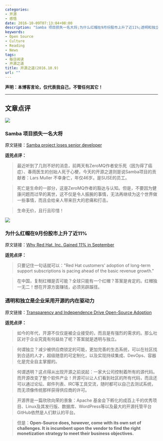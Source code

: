 ```yaml
---
categories:
- 开源
- 感悟
date: 2016-10-09T07:13:04+08:00
description: "Samba 项目损失一名大将;为什么红帽在9月份股市上升了近11%;透明和独立是企业采用开源的内在驱动力"
keywords:
- Open Source
- Culture
- Reading
- News
tags:
- 每日阅读
- 开源之道
title: 开源之道(2016.10.9)
url: ""
---
```


**声明：本博客言论，仅代表我自己，不管任何其它！**

---

## 文章点评

![](http://4.bp.blogspot.com/-jQE8I1RMbKQ/VOxakIAKyyI/AAAAAAAAh9U/1jpbugJ6eb8/s1600/samba-windows-linux-server.png)

### Samba 项目损失一名大将

原文链接：[Samba project loses senior developer](http://www.itwire.com/open-source/75152-samba-project-loses-senior-developer.html)

**适兕点评：**

> 最近听到了几则不好的消息，前两天有ZeroMQ作者安乐死（因为得了癌症）、春雨医生的创始人死于心梗，今天的开源之道则是说Samba项目的贡献者：Lars Muller 不幸身亡，年仅46岁。是SUSE的员工。

> 死亡是生命的一部分，这是ZeroMQ作者的豁达与认知。但是，不要因为健康问题而过早的离世，这不仅是令人振腕的事情，无法再继续为这个世界做一些事情，而且会给亲人带来巨大的悲痛和打击。

> 生命无价，且行且珍惜！

![](https://g.foolcdn.com/editorial/images/230908/linux-penguin-cash_large.jpg)

### 为什么红帽在9月份股市上升了近11%

原文链接：[Why Red Hat, Inc. Gained 11% in September](http://www.fool.com/investing/2016/10/07/why-red-hat-inc-gained-11-in-september.aspx)

**适兕点评：**

> 只要记住一句话就可以："Red Hat customers' adoption of long-term support subscriptions is pacing ahead of the basic revenue growth."

> 在中国，复制红帽是否可能？全球只能有一个红帽？答案是肯定的。红帽独一无二！想在开源方面赚钱，必须另辟蹊径。

### 透明和独立是企业采用开源的内在驱动力

原文链接：[Transparency and Independence Drive Open-Source Adoption](http://data-informed.com/transparency-and-independence-drive-open-source-adoption/)

**适兕点评：**

> 如今的年代，开源不仅仅是被企业接受的，而且是有强烈的需求的。那么社区对于企业究竟有何益处了呢？答案就是透明与独立。

> 何谓独立？减少被供应商锁定的可能，更加完善的生态系统，可以在社区找到合适的人才，超级随意的可定制化，以及实现持续集成、DevOps、容器化是完全自主掌握的。

> 何谓透明？这点得从出现开源之前说起：一家大公司控制着所有的源代码。而开源改变了整个软件产业！开源可以让人们看到社区的所有代码，而且还可以通过论坛、邮件列表、IRC等工具交流，随时都可以自己去测试系统，而无须像传统那样获得供应商的许可。

> 开源界是一篇欣欣向荣的景象：Apache 基金会下孵化的成百上千的优秀项目、Linux及其发行版、数据库、WordPress等以及最大的开源托管平台GitHub依然是人们默认的平台。

> 但是：**Open-Source does, however, come with its own set of challenges. It is incumbent upon the vendor to find the right monetization strategy to meet their business objectives.**
